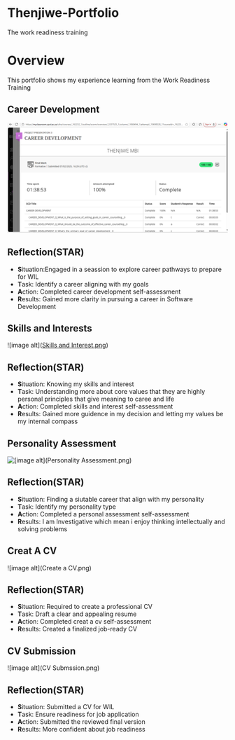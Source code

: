 # Thenjiwe-Portfolio
The work readiness training
# Overview 
This portfolio shows my experience learning from the Work Readiness Training 
## Career Development 
![[image alt](Career Development.png)](https://github.com/Thenjiwe-prp/Thenjiwe-Portfolio/blob/main/Career%20Development.png?raw=true)
## Reflection(STAR)
- **S**ituation:Engaged in a seassion to explore career pathways to prepare for WIL
- **T**ask: Identify a career aligning with my goals
- **A**ction: Completed career development self-assessment
- **R**esults: Gained more clarity in pursuing a career in Software Development
## Skills and Interests 
![image alt]([Skills and Interest.png](https://github.com/Thenjiwe-prp/Thenjiwe-Portfolio/blob/main/Skills%20and%20Interest.png?raw=true))
## Reflection(STAR)
- **S**ituation: Knowing my skills and interest 
- **T**ask: Understanding more about core values that they are highly personal principles that give meaning to caree and life 
- **A**ction: Completed skills and interest self-assessment
- **R**esults: Gained more guidence in my decision and letting my values be my internal compass
## Personality Assessment 
![[[image alt](Personality Assessment.png)](https://github.com/Thenjiwe-prp/Thenjiwe-Portfolio/blob/main/Career%20Development.png?raw=true)](https://github.com/Thenjiwe-prp/Thenjiwe-Portfolio/blob/main/Personality%20Assessment.png?raw=true)
## Reflection(STAR)
- **S**ituation: Finding a siutable career that align with my personality
- **T**ask: Identify my personality type
- **A**ction: Completed a personal assessment self-assessment
- **R**esults: I am Investigative which mean i enjoy thinking intellectually and solving problems
## Creat A CV 
![image alt](Create a CV.png)
## Reflection(STAR)
- **S**ituation: Required to create a professional CV
- **T**ask: Draft a clear and appealing resume
- **A**ction: Completed creat a cv self-assessment
- **R**esults: Created a finalized job-ready CV
## CV Submission 
![image alt](CV Submssion.png)
## Reflection(STAR)
- **S**ituation: Submitted a CV for WIL
- **T**ask: Ensure readiness for job application
- **A**ction: Submitted the reviewed final version
- **R**esults: More confident about job readiness






